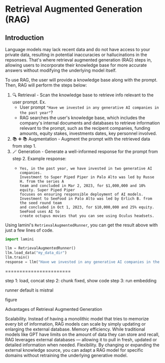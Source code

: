 # Retrieval Augmented Generation (RAG)

## Introduction

Language models may lack recent data and do not have access to your
private data, resulting in potential inaccuracies or hallucinations in the
repsonses.
That's where retrieval augmented generation (RAG) steps in, allowing users to
incorporate their knowledge base for more accurate answers without modifying the
underlying model itself.

To use RAG, the user will provide a knowledge base along with the prompt.
Then, RAG will perform the steps below:
1. :mag: Retrieval - Scan the knowledge base to retrieve info relevant to the user prompt. Ex.
   - User prompt `"Have we invested in any generative AI companies in the past year"`?
   - RAG searches the user's knowledge base, which includes the company's internal documents and databases to retrieve information relevant to the prompt, such as the recipent companies, funding amounts, equity stakes, investments dates, key personnel involved.
2. :books: :heavy_plus_sign: :books: Augmentation - Augment the prompt with the retrieved data from step 1.
3. :magic_wand: Generation - Generate a well-informed response for the prompt from step 2. Example response:
   - ```
     Yes, in the past year, we have invested in two generative AI companies.
     Investment to Super Piped Piper in Palo Alto was led by Russe H. from the series A
     team and concluded in Mar 2, 2023, for $1,000,000 and 10% equity. Super Piped Piper
     focuses on ensuring responsible deployment of AI models.
     Investment to SeeFood in Palo Alto was led by Erlich B. from the seed round team
     and concluded in Oct 1, 2023, for $10,000,000 and 25% equity. SeeFood uses AI to
     create octupus movies that you can see using Oculus headsets.
     ```

Using lamini's `RetrievalAugmentedRunner`, you can get the result above with just
a few lines of code.

```python
import lamini

llm = RetrievalAugmentedRunner()
llm.load_data("my_data_dir")
llm.train()
response = llm("Have we invested in any generative AI companies in the past year?")
```

=======================

step 1: load, concat
step 2: chunk fixed, show code
step 3: run embedding

runner default is mistral

figure


Advantages of Retrieval Augmented Generation

Scalability. Instead of having a monolithic model that tries to memorize every bit of information, RAG models can scale by simply updating or enlarging the external database.
Memory efficiency. While traditional models like GPT have limits on the amount of data they can store and recall, RAG leverages external databases — allowing it to pull in fresh, updated or detailed information when needed.
Flexibility. By changing or expanding the external knowledge source, you can adapt a RAG model for specific domains without retraining the underlying generative model.

